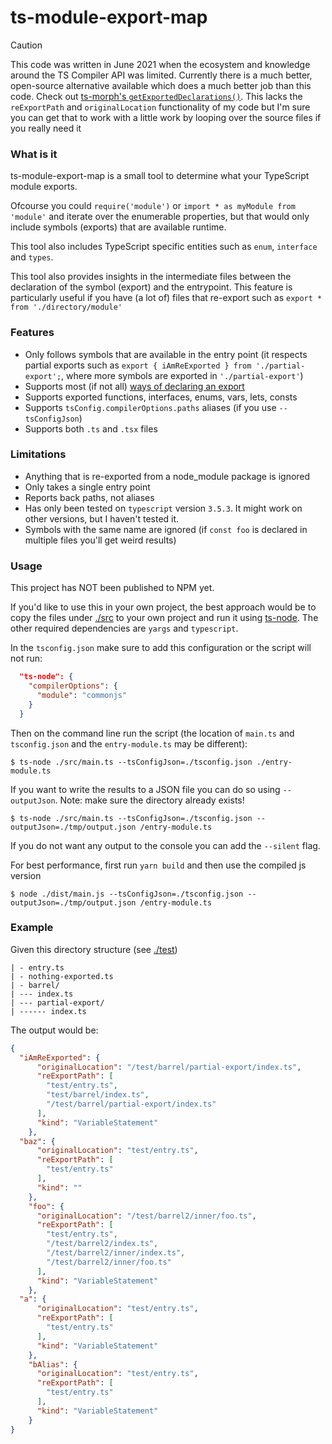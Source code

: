 # ts-module-export-map

> [!CAUTION]
> This code was written in June 2021 when the ecosystem and knowledge around the TS Compiler API was limited.
> Currently there is a much better, open-source alternative available which does a much better job than this code.
> Check out [ts-morph's `getExportedDeclarations()`](https://ts-morph.com/details/exports#getting-exported-declarations). This lacks the `reExportPath` and `originalLocation` functionality of my code but I'm sure you can get that to work with a little work by looping over the source files if you really need it

### What is it

ts-module-export-map is a small tool to determine what your TypeScript module exports.

Ofcourse you could `require('module')` or `import * as myModule from 'module'` and iterate over the enumerable properties, 
but that would only include symbols (exports) that are available runtime.

This tool also includes TypeScript specific entities such as `enum`, `interface` and `types`.

This tool also provides insights in the intermediate files between the declaration of the symbol (export) and the entrypoint.
This feature is particularly useful if you have (a lot of) files that re-export such as 
`export * from './directory/module'`

### Features

- Only follows symbols that are available in the entry point (it respects partial exports such as `export { iAmReExported } from './partial-export';`, where more symbols are exported in `'./partial-export'`)
- Supports most (if not all) [ways of declaring an export](https://developer.mozilla.org/en-US/docs/web/javascript/reference/statements/export#syntax)
- Supports exported functions, interfaces, enums, vars, lets, consts
- Supports `tsConfig.compilerOptions.paths` aliases (if you use `--tsConfigJson`)
- Supports both `.ts` and `.tsx` files

### Limitations

- Anything that is re-exported from a node_module package is ignored
- Only takes a single entry point
- Reports back paths, not aliases
- Has only been tested on `typescript` version `3.5.3`. It might work on other versions, but I haven't tested it.
- Symbols with the same name are ignored (if `const foo` is declared in multiple files you'll get weird results)

### Usage

This project has NOT been published to NPM yet.

If you'd like to use this in your own project, the best approach would be to copy the files under [./src](./src) to your own project
and run it using [ts-node](https://www.npmjs.com/package/ts-node). The other required dependencies are `yargs` and `typescript`.

In the `tsconfig.json` make sure to add this configuration or the script will not run:
```json
  "ts-node": {
    "compilerOptions": {
      "module": "commonjs"
    }
  }
```

Then on the command line run the script (the location of `main.ts` and `tsconfig.json` and the `entry-module.ts` may be different):

`$ ts-node ./src/main.ts --tsConfigJson=./tsconfig.json ./entry-module.ts`

If you want to write the results to a JSON file you can do so using `--outputJson`. Note: make sure the directory already exists!

`$ ts-node ./src/main.ts --tsConfigJson=./tsconfig.json --outputJson=./tmp/output.json /entry-module.ts`

If you do not want any output to the console you can add the `--silent` flag.

For best performance, first run `yarn build` and then use the compiled js version

`$ node ./dist/main.js --tsConfigJson=./tsconfig.json --outputJson=./tmp/output.json /entry-module.ts`

### Example

Given this directory structure (see [./test](./test))
```
| - entry.ts
| - nothing-exported.ts
| - barrel/
| --- index.ts
| --- partial-export/
| ------ index.ts
```

The output would be:

```json
{
  "iAmReExported": {
      "originalLocation": "/test/barrel/partial-export/index.ts",
      "reExportPath": [
        "test/entry.ts",
        "test/barrel/index.ts",
        "/test/barrel/partial-export/index.ts"
      ],
      "kind": "VariableStatement"
    },
  "baz": {
      "originalLocation": "test/entry.ts",
      "reExportPath": [
        "test/entry.ts"
      ],
      "kind": ""
    },
    "foo": {
      "originalLocation": "/test/barrel2/inner/foo.ts",
      "reExportPath": [
        "test/entry.ts",
        "/test/barrel2/index.ts",
        "/test/barrel2/inner/index.ts",
        "/test/barrel2/inner/foo.ts"
      ],
      "kind": "VariableStatement"
    },
  "a": {
      "originalLocation": "test/entry.ts",
      "reExportPath": [
        "test/entry.ts"
      ],
      "kind": "VariableStatement"
    },
    "bAlias": {
      "originalLocation": "test/entry.ts",
      "reExportPath": [
        "test/entry.ts"
      ],
      "kind": "VariableStatement"
    }
}


```
